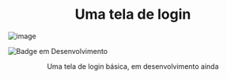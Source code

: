 <h1 align="center">Uma tela de login</h1>



![image](https://user-images.githubusercontent.com/106762009/203894142-ec7cd834-e2cf-46fe-b8c6-d5bb50eaa761.png)


![Badge em Desenvolvimento](http://img.shields.io/static/v1?label=STATUS&message=EM%20DESENVOLVIMENTO&color=GREEN&style=for-the-badge)
  </h2>
  
 <p align="center">Uma tela de login básica, em desenvolvimento ainda </p>
 

